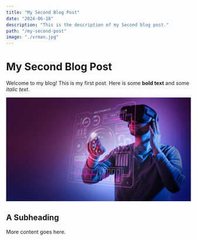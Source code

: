 ```yaml
---
title: "My Second Blog Post"
date: "2024-06-18"
description: "This is the description of my Second blog post."
path: "/my-second-post"
image: "./vrman.jpg"
---
```


# My Second Blog Post

Welcome to my blog! This is my first post. Here is some **bold text** and some *italic text*.

![An image](./vrman.jpg)

## A Subheading

More content goes here.